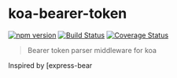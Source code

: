 # koa-bearer-token

[![npm version](https://badge.fury.io/js/koa-bearer-token.svg)](https://npmjs.org/package/koa-bearer-token)
[![Build Status](https://github.com/chentsulin/koa-bearer-token/workflows/CI/badge.svg?branch=master)](https://github.com/chentsulin/koa-bearer-token/actions?query=branch%3Amaster)
[![Coverage Status](https://coveralls.io/repos/github/chentsulin/koa-bearer-token/badge.svg?branch=master)](https://coveralls.io/r/chentsulin/koa-bearer-token?branch=master)

> Bearer token parser middleware for koa

Inspired by [express-bear